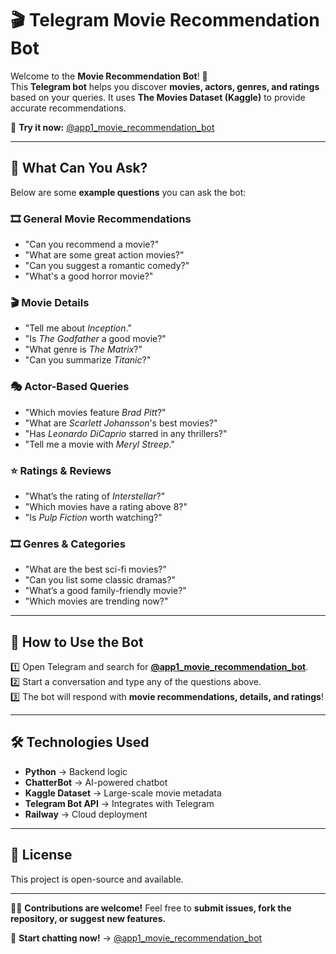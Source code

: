 # 🎬 Telegram Movie Recommendation Bot

Welcome to the **Movie Recommendation Bot**! 🎥  
This **Telegram bot** helps you discover **movies, actors, genres, and ratings** based on your queries. It uses **The Movies Dataset (Kaggle)** to provide accurate recommendations.

📌 **Try it now:** [@app1_movie_recommendation_bot](https://t.me/app1_movie_recommendation_bot)

---

## 📢 What Can You Ask?
Below are some **example questions** you can ask the bot:

### **🎞️ General Movie Recommendations**
- "Can you recommend a movie?"  
- "What are some great action movies?"  
- "Can you suggest a romantic comedy?"  
- "What's a good horror movie?"  

### **🎬 Movie Details**
- "Tell me about *Inception*."  
- "Is *The Godfather* a good movie?"  
- "What genre is *The Matrix*?"  
- "Can you summarize *Titanic*?"  

### **🎭 Actor-Based Queries**
- "Which movies feature *Brad Pitt*?"  
- "What are *Scarlett Johansson*'s best movies?"  
- "Has *Leonardo DiCaprio* starred in any thrillers?"  
- "Tell me a movie with *Meryl Streep*."  

### **⭐ Ratings & Reviews**
- "What’s the rating of *Interstellar*?"  
- "Which movies have a rating above 8?"  
- "Is *Pulp Fiction* worth watching?"  

### **🎞️ Genres & Categories**
- "What are the best sci-fi movies?"  
- "Can you list some classic dramas?"  
- "What’s a good family-friendly movie?"  
- "Which movies are trending now?"  

---

## **🚀 How to Use the Bot**
1️⃣ Open Telegram and search for **[@app1_movie_recommendation_bot](https://t.me/app1_movie_recommendation_bot)**.  
2️⃣ Start a conversation and type any of the questions above.  
3️⃣ The bot will respond with **movie recommendations, details, and ratings**!  

---

## **🛠️ Technologies Used**
- **Python** → Backend logic  
- **ChatterBot** → AI-powered chatbot  
- **Kaggle Dataset** → Large-scale movie metadata  
- **Telegram Bot API** → Integrates with Telegram  
- **Railway** → Cloud deployment  

---

## **📜 License**
This project is open-source and available.

---

👨‍💻 **Contributions are welcome!** Feel free to **submit issues, fork the repository, or suggest new features.**  

🚀 **Start chatting now!** → [@app1_movie_recommendation_bot](https://t.me/app1_movie_recommendation_bot)
